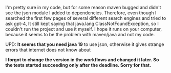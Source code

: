 I'm pretty sure in my code, but for some reason maven bugged and didn't see the json module I added to dependencies. Therefore, even though I searched the first few pages of several different search engines and tried to ask gpt-4, It still kept saying that java.lang.ClassNotFoundException, so I couldn't run the project and use it myself. I hope it runs on your computer, because it seems to be the problem with maven/java and not my code.

UPD: **It seems that you need java 19** to use json, otherwise it gives strange errors that internet does not know about

**I forgot to change the version in the workflows and changed it later. So the tests started succeeding only after the deadline. Sorry for that.**
